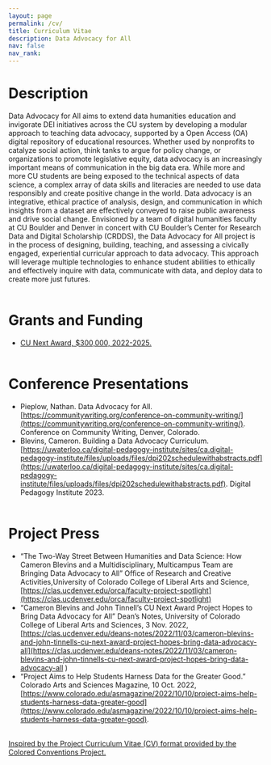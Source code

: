 ```yaml
---
layout: page
permalink: /cv/
title: Curriculum Vitae
description: Data Advocacy for All
nav: false
nav_rank: 
---
```


# Description

Data Advocacy for All aims to extend data humanities education and invigorate DEI initiatives across the CU system by developing a modular approach to teaching data advocacy, supported by a Open Access (OA) digital repository of educational resources. Whether used by nonprofits to catalyze social action, think tanks to argue for policy change, or organizations to promote legislative equity, data advocacy is an increasingly important means of communication in the big data era. While more and more CU students are being exposed to the technical aspects of data science, a complex array of data skills and literacies are needed to use data responsibly and create positive change in the world. Data advocacy is an integrative, ethical practice of analysis, design, and communication in which insights from a dataset are effectively conveyed to raise public awareness and drive social change. Envisioned by a team of digital humanities faculty at CU Boulder and Denver in concert with CU Boulder’s Center for Research Data and Digital Scholarship (CRDDS), the Data Advocacy for All project is in the process of designing, building, teaching, and assessing a civically engaged, experiential curricular approach to data advocacy. This approach will leverage multiple technologies to enhance student abilities to ethically and effectively inquire with data, communicate with data, and deploy data to create more just futures. 
<br><br>

# Grants and Funding

- [CU Next Award, $300,000, 2022-2025.](https://www.cu.edu/oaa/academic-innovation-programs/cu-next-award)
<br><br>

# Conference Presentations

- Pieplow, Nathan. Data Advocacy for All. [https://communitywriting.org/conference-on-community-writing/](https://communitywriting.org/conference-on-community-writing/). Conference on Community Writing, Denver, Colorado.
- Blevins, Cameron. Building a Data Advocacy Curriculum. [https://uwaterloo.ca/digital-pedagogy-institute/sites/ca.digital-pedagogy-institute/files/uploads/files/dpi202schedulewithabstracts.pdf](https://uwaterloo.ca/digital-pedagogy-institute/sites/ca.digital-pedagogy-institute/files/uploads/files/dpi202schedulewithabstracts.pdf). Digital Pedagogy Institute 2023.
<br><br>

# Project Press

- “The Two-Way Street Between Humanities and Data Science: How Cameron Blevins and a Multidisciplinary, Multicampus Team are Bringing Data Advocacy to All” Office of Research and Creative Activities,University of Colorado College of Liberal Arts and Science, [https://clas.ucdenver.edu/orca/faculty-project-spotlight](https://clas.ucdenver.edu/orca/faculty-project-spotlight)
- “Cameron Blevins and John Tinnell’s CU Next Award Project Hopes to Bring Data Advocacy for All” Dean’s Notes, University of Colorado College of Liberal Arts and Sciences, 3 Nov. 2022, [https://clas.ucdenver.edu/deans-notes/2022/11/03/cameron-blevins-and-john-tinnells-cu-next-award-project-hopes-bring-data-advocacy-all](https://clas.ucdenver.edu/deans-notes/2022/11/03/cameron-blevins-and-john-tinnells-cu-next-award-project-hopes-bring-data-advocacy-all  )
- “Project Aims to Help Students Harness Data for the Greater Good.” Colorado Arts and Sciences Magazine, 10 Oct. 2022, [https://www.colorado.edu/asmagazine/2022/10/10/project-aims-help-students-harness-data-greater-good](https://www.colorado.edu/asmagazine/2022/10/10/project-aims-help-students-harness-data-greater-good).
<br><br>

[Inspired by the Project Curriculum Vitae (CV) format provided by the Colored Conventions Project.](https://coloredconventions.org/about/cv/)
